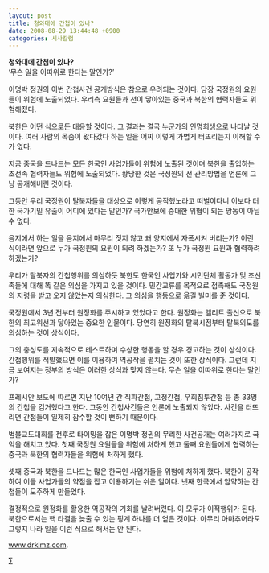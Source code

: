 ```yaml
---
layout: post
title: 청와대에 간첩이 있나?
date: 2008-08-29 13:44:48 +0900
categories: 시사칼럼
---
```

**청와대에 간첩이 있나?**  
‘무슨 일을 이따위로 한다는 말인가?’

이명박 정권의 이번 간첩사건 공개방식은 참으로 우려되는 것이다. 당장 국정원의 요원들이 위험에 노출되었다. 우리측 요원들과 선이 닿아있는 중국과 북한의 협력자들도 위험해졌다. 

북한은 어떤 식으로든 대응할 것이다. 그 결과는 결국 누군가의 인명희생으로 나타날 것이다. 여러 사람의 목숨이 왔다갔다 하는 일을 어찌 이렇게 가볍게 터뜨리는지 이해할 수가 없다. 

지금 중국을 드나드는 모든 한국인 사업가들이 위험에 노출된 것이며 북한을 출입하는 조선족 협력자들도 위험에 노출되었다. 황당한 것은 국정원의 선 관리방법을 언론에 그냥 공개해버린 것이다. 

그동안 우리 국정원이 탈북자들을 대상으로 이렇게 공작했노라고 떠벌이다니 이보다 더한 국가기밀 유출이 어디에 있다는 말인가? 국가안보에 중대한 위협이 되는 망동이 아닐 수 없다. 

음지에서 하는 일을 음지에서 마무리 짓지 않고 왜 양지에서 자폭시켜 버리는가? 이런 식이라면 앞으로 누가 국정원의 요원이 되려 하겠는가? 또 누가 국정원 요원과 협력하려 하겠는가? 

우리가 탈북자의 간첩행위를 의심하듯 북한도 한국인 사업가와 시민단체 활동가 및 조선족들에 대해 똑 같은 의심을 가지고 있을 것이다. 민간교류를 목적으로 접촉해도 국정원의 지령을 받고 오지 않았는지 의심한다. 그 의심을 행동으로 옮길 빌미를 준 것이다. 

국정원에서 3년 전부터 원정화를 주시하고 있었다고 한다. 원정화는 엘리트 출신으로 북한의 최고위선과 닿아있는 중요한 인물이다. 당연히 원정화의 탈북시점부터 탈북의도를 의심하는 것이 상식이다. 

그의 충성도를 지속적으로 테스트하며 수상한 행동을 할 경우 경고하는 것이 상식이다. 간첩행위를 적발했으면 이를 이용하여 역공작을 펼치는 것이 또한 상식이다. 그런데 지금 보여지는 정부의 방식은 이러한 상식과 맞지 않는다. 무슨 일을 이따위로 한다는 말인가? 

프레시안 보도에 따르면 지난 10여년 간 직파간첩, 고정간첩, 우회침투간첩 등 총 33명의 간첩을 검거했다고 한다. 그동안 간첩사건들은 언론에 노출되지 않았다. 사건을 터뜨리면 간첩들이 일제히 잠수할 것이 뻔하기 때문이다. 

범불교도대회를 전후로 타이밍을 잡은 이명박 정권의 무리한 사건공개는 여러가지로 국익을 해치고 있다. 첫째 국정원 요원들을 위험에 처하게 했고 둘째 요원들에게 협력하는 중국과 북한의 협력자들을 위험에 처하게 했다. 

셋째 중국과 북한을 드나드는 많은 한국인 사업가들을 위험에 처하게 했다. 북한이 공작하여 이들 사업가들의 약점을 잡고 이용하기는 쉬운 일이다. 넷째 한국에서 암약하는 간첩들이 도주하게 만들었다. 

결정적으로 원정화를 활용한 역공작의 기회를 날려버렸다. 이 모두가 이적행위가 된다. 북한으로서는 핵 타결을 늦출 수 있는 핑계 하나를 더 얻은 것이다. 아무리 아마추어라도 그렇지 나라 일을 이런 식으로 해서는 안 된다. 

www.drkimz.com.

∑